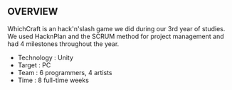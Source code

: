 OVERVIEW
-------------------------------------------------------------------------------------------

WhichCraft is an hack'n'slash game we did during our 3rd year of studies.
We used HacknPlan and the SCRUM method for project management and had 4 milestones throughout the year.  

- Technology : Unity
- Target : PC
- Team : 6 programmers, 4 artists
- Time : 8 full-time weeks
